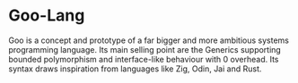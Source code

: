# Goo-Lang

Goo is a concept and prototype of a far bigger and more ambitious systems programming language. Its main selling point are the Generics supporting bounded polymorphism and interface-like behaviour with 0 overhead. Its syntax draws inspiration from languages like Zig, Odin, Jai and Rust.
